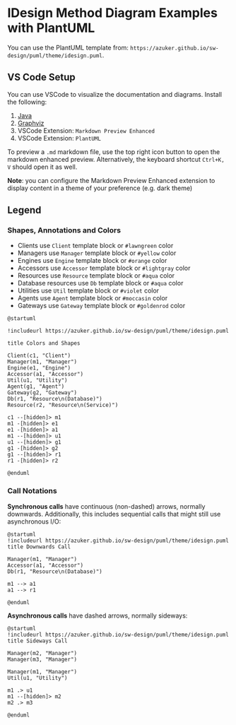 # IDesign Method Diagram Examples with PlantUML

You can use the PlantUML template from: `https://azuker.github.io/sw-design/puml/theme/idesign.puml`.

## VS Code Setup

You can use VSCode to visualize the documentation and diagrams.
Install the following:

1. [Java](https://java.com/en/download/)
1. [Graphviz](http://www.graphviz.org/download/)
1. VSCode Extension: `Markdown Preview Enhanced`
1. VSCode Extension: `PlantUML`

To preview a `.md` markdown file, use the top right icon button to open the markdown enhanced preview.
Alternatively, the keyboard shortcut `Ctrl+K, V` should open it as well.

__Note__: you can configure the Markdown Preview Enhanced extension to display content in a theme of your preference (e.g. dark theme) 

## Legend

### Shapes, Annotations and Colors

- Clients use `Client` template block or `#lawngreen` color
- Managers use `Manager` template block or `#yellow` color
- Engines use `Engine` template block or `#orange` color
- Accessors use `Accessor` template block or `#lightgray` color
- Resources use `Resource` template block or `#aqua` color
- Database resources use `Db` template block or `#aqua` color
- Utilities use `Util` template block or `#violet` color
- Agents use `Agent` template block or `#moccasin` color
- Gateways use `Gateway` template block or `#goldenrod` color

```plantuml
@startuml

!includeurl https://azuker.github.io/sw-design/puml/theme/idesign.puml

title Colors and Shapes

Client(c1, "Client")
Manager(m1, "Manager")
Engine(e1, "Engine")
Accessor(a1, "Accessor")
Util(u1, "Utility")
Agent(g1, "Agent")
Gateway(g2, "Gateway")
Db(r1, "Resource\n(Database)")
Resource(r2, "Resource\n(Service)")

c1 --[hidden]> m1
m1 -[hidden]> e1
e1 -[hidden]> a1
m1 --[hidden]> u1
u1 --[hidden]> g1
g1 -[hidden]> g2
g1 --[hidden]> r1
r1 -[hidden]> r2

@enduml
```

### Call Notations

**Synchronous calls** have continuous (non-dashed) arrows, normally downwards. Additionally, this includes sequential calls that might still use asynchronous I/O:

```plantuml
@startuml
!includeurl https://azuker.github.io/sw-design/puml/theme/idesign.puml
title Downwards Call

Manager(m1, "Manager")
Accessor(a1, "Accessor")
Db(r1, "Resource\n(Database)")

m1 --> a1
a1 --> r1

@enduml
```

**Asynchronous calls** have dashed arrows, normally sideways:

```plantuml
@startuml
!includeurl https://azuker.github.io/sw-design/puml/theme/idesign.puml
title Sideways Call

Manager(m2, "Manager")
Manager(m3, "Manager")

Manager(m1, "Manager")
Util(u1, "Utility")

m1 .> u1
m1 --[hidden]> m2
m2 .> m3

@enduml
```
